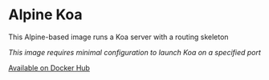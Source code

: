 # **Alpine Koa**

This Alpine-based image runs a Koa server with a routing skeleton

_This image requires minimal configuration to launch Koa on a specified port_

[Available on Docker Hub](https://hub.docker.com/r/chiefmikey/alpine-koa)
